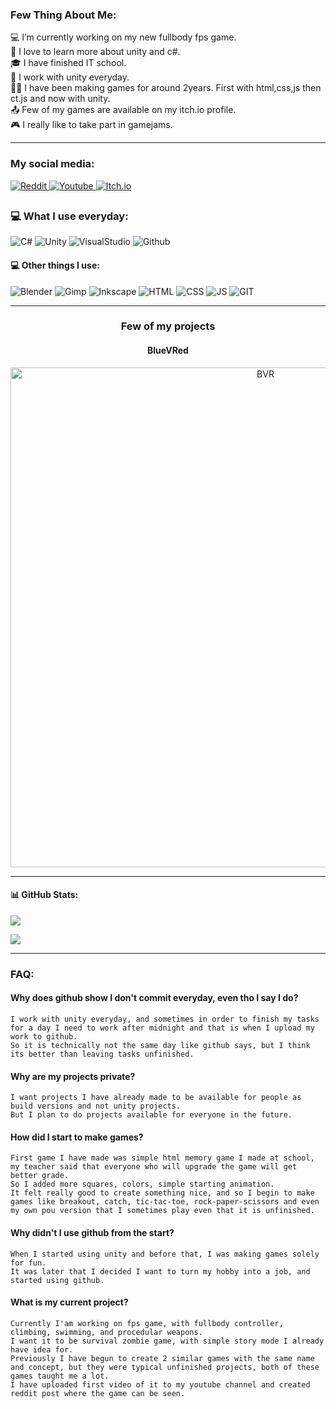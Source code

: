 <h3>Few Thing About Me:</h3>
💻 I’m currently working on my new fullbody fps game.<br>
🌱 I love to learn more about unity and c#.<br>
🎓 I have finished IT school.<br>
📅 I work with unity everyday.<br>
👨‍💻 I have been making games for around 2years. First with html,css,js then ct.js and now with unity.<br>
📤 Few of my games are available on my itch.io profile.<br>
🎮 I really like to take part in gamejams.

---

<h3>My social media:</h3>
<a href="https://www.reddit.com/user/Kosciaszek">
<img src="https://camo.githubusercontent.com/4ea8f4c29bcd0f7a538db2e8f7b965842e144544a4074a34d1927aa90027fec0/68747470733a2f2f696d672e736869656c64732e696f2f7374617469632f76313f7374796c653d666f722d7468652d6261646765266d6573736167653d52656464697426636f6c6f723d464634353030266c6f676f3d526564646974266c6f676f436f6c6f723d464646464646266c6162656c3d" alt="Reddit" />
</a>

<a href="https://www.youtube.com/channel/UCpaQbECuZZKc7-rOkEVQfEw">
<img src="https://camo.githubusercontent.com/9bbd418eba4e5ca72da9663efab9d832ebec5e1b1141c6edad4fdb618e262958/68747470733a2f2f696d672e736869656c64732e696f2f7374617469632f76313f7374796c653d666f722d7468652d6261646765266d6573736167653d596f755475626526636f6c6f723d464630303030266c6f676f3d596f7554756265266c6f676f436f6c6f723d464646464646266c6162656c3d" alt="Youtube" />
</a>

<a href="https://kosciach.itch.io/">
<img src="https://camo.githubusercontent.com/9fd682145e4f0d5b90aac147ca8f96a32465f0b739c99f07c43fb47a63e59cf2/68747470733a2f2f696d672e736869656c64732e696f2f7374617469632f76313f7374796c653d666f722d7468652d6261646765266d6573736167653d497463682e696f26636f6c6f723d464135433543266c6f676f3d497463682e696f266c6f676f436f6c6f723d464646464646266c6162656c3d" alt="Itch.io" />
</a>

##  

<h3>💻 What I use everyday:</h3>
<p float="left">
    <img src="https://img.shields.io/badge/c%23-%23239120.svg?style=for-the-badge&logo=c-sharp&logoColor=white" alt="C#" />
    <img src="https://img.shields.io/badge/Unity-%2320232a.svg?style=for-the-badge&logo=unity&logoColor=white" alt="Unity" />
    <img src="https://camo.githubusercontent.com/fd60f44029161b7287b32f4986ef98f1caa6705355d8df6d14db7de0b50a89ba/68747470733a2f2f696d672e736869656c64732e696f2f7374617469632f76313f7374796c653d666f722d7468652d6261646765266d6573736167653d56697375616c2b53747564696f26636f6c6f723d354332443931266c6f676f3d56697375616c2b53747564696f266c6f676f436f6c6f723d464646464646266c6162656c3d" alt="VisualStudio" />
        <img src="https://camo.githubusercontent.com/cca71357fe98ec5f8cd6ebab9044ad2901f4b64ebda379ac81608ed9f1caa1a0/68747470733a2f2f696d672e736869656c64732e696f2f7374617469632f76313f7374796c653d666f722d7468652d6261646765266d6573736167653d47697448756226636f6c6f723d313831373137266c6f676f3d476974487562266c6f676f436f6c6f723d464646464646266c6162656c3d" alt="Github" />
</p>


<h4>💻 Other things I use:</h4>
<p float="left">
    <img src="https://img.shields.io/badge/blender-%23F5792A.svg?style=for-the-badge&logo=blender&logoColor=white" alt="Blender" />
    <img src="https://camo.githubusercontent.com/4f3858ac63dd0f3200448b3757abf78345a95978716f35196a110aa573d0111e/68747470733a2f2f696d672e736869656c64732e696f2f7374617469632f76313f7374796c653d666f722d7468652d6261646765266d6573736167653d47494d5026636f6c6f723d354335353433266c6f676f3d47494d50266c6f676f436f6c6f723d464646464646266c6162656c3d" alt="Gimp" />
    <img src="https://camo.githubusercontent.com/77d3acdf1e6f3d365eed25cfea8126ae774cb89bb0ab9c220c5806a4df7a7ba5/68747470733a2f2f696d672e736869656c64732e696f2f7374617469632f76313f7374796c653d666f722d7468652d6261646765266d6573736167653d496e6b736361706526636f6c6f723d303030303030266c6f676f3d496e6b7363617065266c6f676f436f6c6f723d464646464646266c6162656c3d" alt="Inkscape" />
        <img src="https://camo.githubusercontent.com/d2da7e7ec8424780720101d4853c64dffb81dc69dfdd25a0ce88cdb3848bbc6f/68747470733a2f2f696d672e736869656c64732e696f2f7374617469632f76313f7374796c653d666f722d7468652d6261646765266d6573736167653d48544d4c3526636f6c6f723d453334463236266c6f676f3d48544d4c35266c6f676f436f6c6f723d464646464646266c6162656c3d" alt="HTML" />
        <img src="https://camo.githubusercontent.com/9fe0ddca8c80fd49703246ca3b9a894ddfdc9c1c80f6ab5de92bbe91471dbab8/68747470733a2f2f696d672e736869656c64732e696f2f7374617469632f76313f7374796c653d666f722d7468652d6261646765266d6573736167653d4353533326636f6c6f723d313537324236266c6f676f3d43535333266c6f676f436f6c6f723d464646464646266c6162656c3d" alt="CSS" />
        <img src="https://camo.githubusercontent.com/3aaee8bf7885dcf0cea8a5647c4514b7d800b1a730d38bce7dadf6bff883378d/68747470733a2f2f696d672e736869656c64732e696f2f7374617469632f76313f7374796c653d666f722d7468652d6261646765266d6573736167653d4a61766153637269707426636f6c6f723d323232323232266c6f676f3d4a617661536372697074266c6f676f436f6c6f723d463744463145266c6162656c3d" alt="JS" />
        <img src="https://camo.githubusercontent.com/42acc7ee3a18313a065e672e0835729edf3361dedb045d6c3cf8821fe30a1c2d/68747470733a2f2f696d672e736869656c64732e696f2f7374617469632f76313f7374796c653d666f722d7468652d6261646765266d6573736167653d47697426636f6c6f723d463035303332266c6f676f3d476974266c6f676f436f6c6f723d464646464646266c6162656c3d" alt="GIT" />
</p>

---

<p>
    <h3 align="center">Few of my projects</h3>
        <h4 align="center">BlueVRed</h4>
                <a href="https://kosciach.itch.io/bluevred" align="center"><img src="https://img.itch.zone/aW1hZ2UvMTgwODM3NS8xMTg2NjA0OS5wbmc=/original/zoHZdX.png" alt="BVR" width="800px"/></a>
                
</p>

---

#### 📊 GitHub Stats:
![](https://github-readme-streak-stats.herokuapp.com/?user=Kosciach&theme=dark&hide_border=false)

[![](https://visitcount.itsvg.in/api?id=Kosciach&icon=5&color=1)](https://visitcount.itsvg.in)

---

<h3>FAQ:</h3>


<p>
    <h4>Why does github show I don't commit everyday, even tho I say I do?</h4>
    
    I work with unity everyday, and sometimes in order to finish my tasks for a day I need to work after midnight and that is when I upload my work to github.
    So it is technically not the same day like github says, but I think its better than leaving tasks unfinished.
</p>


<p>
    <h4>Why are my projects private?</h4>

    I want projects I have already made to be available for people as build versions and not unity projects.
    But I plan to do projects available for everyone in the future.
</p>


<p>
    <h4>How did I start to make games?</h4>
    
    First game I have made was simple html memory game I made at school, my teacher said that everyone who will upgrade the game will get better grade.
    So I added more squares, colors, simple starting animation.
    It felt really good to create something nice, and so I begin to make games like breakout, catch, tic-tac-toe, rock-paper-scissors and even my own pou version that I sometimes play even that it is unfinished.
</p>


<p>
    <h4>Why didn't I use github from the start?</h4>

    When I started using unity and before that, I was making games solely for fun.
    It was later that I decided I want to turn my hobby into a job, and started using github.
</p>


<p>
    <h4>What is my current project?</h4>
    
    Currently I'am working on fps game, with fullbody controller, climbing, swimming, and procedular weapons.
    I want it to be survival zombie game, with simple story mode I already have idea for.
    Previously I have begun to create 2 similar games with the same name and concept, but they were typical unfinished projects, both of these games taught me a lot.
    I have uploaded first video of it to my youtube channel and created reddit post where the game can be seen.
</p>
